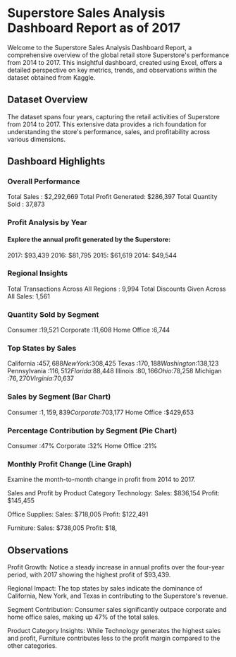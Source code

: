 # Superstore Sales Analysis Dashboard Report as of 2017
Welcome to the Superstore Sales Analysis Dashboard Report, a comprehensive overview of the global retail store Superstore's performance from 2014 to 2017. This insightful dashboard, created using Excel, offers a detailed perspective on key metrics, trends, and observations within the dataset obtained from Kaggle.

## Dataset Overview
The dataset spans four years, capturing the retail activities of Superstore from 2014 to 2017. This extensive data provides a rich foundation for understanding the store's performance, sales, and profitability across various dimensions.

## Dashboard Highlights
### Overall Performance
Total Sales           : $2,292,669
Total Profit Generated: $286,397
Total Quantity Sold   : 37,873

### Profit Analysis by Year
#### Explore the annual profit generated by the Superstore:
2017: $93,439
2016: $81,795
2015: $61,619
2014: $49,544

### Regional Insights
Total Transactions Across All Regions : 9,994
Total Discounts Given Across All Sales: 1,561

### Quantity Sold by Segment
Consumer      :19,521
Corporate     :11,608
Home Office   :6,744

### Top States by Sales

California	  :$457,688
New York	  :$308,425
Texas	      :$170,188
Washington	  :$138,123
Pennsylvania  :$116,512
Florida  	  :$88,448
Illinois   	  :$80,166
Ohio	      :$78,258
Michigan	  :$76,270
Virginia	  :$70,637

### Sales by Segment (Bar Chart)
Consumer      :$1,159,839
Corporate     :$703,177
Home Office   :$429,653

### Percentage Contribution by Segment (Pie Chart)
Consumer      :47%
Corporate     :32%
Home Office   :21%

### Monthly Profit Change (Line Graph)
Examine the month-to-month change in profit from 2014 to 2017.

Sales and Profit by Product Category
Technology:
   Sales: $836,154
   Profit: $145,455

Office Supplies:
   Sales: $718,005
   Profit: $122,491

Furniture:
   Sales: $738,005
   Profit: $18,
   
## Observations
Profit Growth: Notice a steady increase in annual profits over the four-year period, with 2017 showing the highest profit of $93,439.

Regional Impact: The top states by sales indicate the dominance of California, New York, and Texas in contributing to the Superstore's revenue.

Segment Contribution: Consumer sales significantly outpace corporate and home office sales, making up 47% of the total sales.

Product Category Insights: While Technology generates the highest sales and profit, Furniture contributes less to the profit margin compared to the other categories.